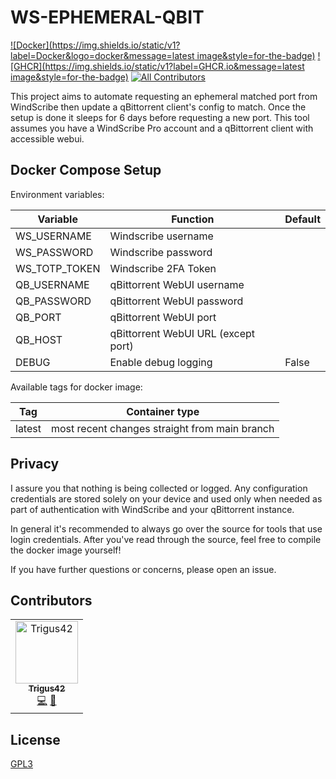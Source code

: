 # WS-EPHEMERAL-QBIT
[![Docker](https://img.shields.io/static/v1?label=Docker&logo=docker&message=latest image&style=for-the-badge)](https://hub.docker.com/r/coordspace/ws-ephemeral-qbit/builds) [![GHCR](https://img.shields.io/static/v1?label=GHCR.io&message=latest image&style=for-the-badge)](https://github.com/users/CoordSpace/packages/container/package/ws-ephemeral-qbit) <!-- ALL-CONTRIBUTORS-BADGE:START - Do not remove or modify this section -->
[![All Contributors](https://img.shields.io/badge/all_contributors-1-orange.svg?style=for-the-badge)](#contributors-)
<!-- ALL-CONTRIBUTORS-BADGE:END -->

This project aims to automate requesting an ephemeral matched port from WindScribe then update a qBittorrent client's config to match. Once the setup is done it sleeps for 6 days before requesting a new port. This tool assumes you have a WindScribe Pro account and a qBittorrent client with accessible webui.

## Docker Compose Setup

Environment variables:

| Variable      | Function                            | Default |
| ------------- | ----------------------------------- | ------- |
| WS_USERNAME   | Windscribe username                 |         |
| WS_PASSWORD   | Windscribe password                 |         |
| WS_TOTP_TOKEN | Windscribe 2FA Token                |         |
| QB_USERNAME   | qBittorrent WebUI username          |         |
| QB_PASSWORD   | qBittorrent WebUI password          |         |
| QB_PORT       | qBittorrent WebUI port              |         |
| QB_HOST       | qBittorrent WebUI URL (except port) |         |
| DEBUG         | Enable debug logging                | False   |

Available tags for docker image:

| Tag    | Container type                                |
| ------ | --------------------------------------------- |
| latest | most recent changes straight from main branch |

## Privacy

I assure you that nothing is being collected or logged. Any configuration credentials are stored solely on your device and used only when needed as part of authentication with WindScribe and your qBittorrent instance.

In general it's recommended to always go over the source for tools that use login credentials. After you've read through the source, feel free to compile the docker image yourself!

If you have further questions or concerns, please open an issue.

## Contributors

<!-- ALL-CONTRIBUTORS-LIST:START - Do not remove or modify this section -->
<!-- prettier-ignore-start -->
<!-- markdownlint-disable -->
<table>
  <tbody>
    <tr>
      <td align="center"><a href="https://github.com/Trigus42"><img src="https://avatars.githubusercontent.com/u/59501676?v=4?s=100" width="100px;" alt="Trigus42"/><br /><sub><b>Trigus42</b></sub></a><br /><a href="https://github.com/CoordSpace/ws-ephemeral-qbit/commits?author=Trigus42" title="Code">💻</a> <a href="https://github.com/CoordSpace/ws-ephemeral-qbit/commits?author=Trigus42" title="Documentation">📖</a></td>
    </tr>
  </tbody>
</table>

<!-- markdownlint-restore -->
<!-- prettier-ignore-end -->

<!-- ALL-CONTRIBUTORS-LIST:END -->
<!-- prettier-ignore-start -->
<!-- markdownlint-disable -->

<!-- markdownlint-restore -->
<!-- prettier-ignore-end -->

<!-- ALL-CONTRIBUTORS-LIST:END -->

## License

[GPL3](LICENSE.md)
